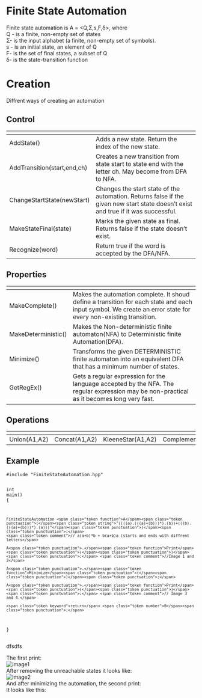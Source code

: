 <h1 id="finite-state-automation">Finite State Automation</h1>
<p>Finite state automation is A = &lt;Q,Σ,s,F,δ&gt;, where<br>
Q - is a finite, non-empty set of states<br>
Σ- is the input alphabet (a finite, non-empty set of symbols).<br>
s - is an initial state, an element of Q<br>
F- is the set of final states, a  subset of Q<br>
δ- is the state-transition function</p>
<h1 id="creation">Creation</h1>
<p>Diffrent ways of creating an automation</p>


<h2 id="control">Control</h2>

<table>
<thead>
<tr>
<th></th>
<th></th>
</tr>
</thead>
<tbody>
<tr>
<td>AddState()</td>
<td>Adds a new state. Return the index of the new state.</td>
</tr>
<tr>
<td>AddTransition(start,end,ch)</td>
<td>Creates a new transition from state start to state end with the letter ch. May become from DFA to NFA.</td>
</tr>
<tr>
<td>ChangeStartState(newStart)</td>
<td>Changes the start state of the automation. Returns false if the given new start state doesn’t exist and true if it was successful.</td>
</tr>
<tr>
<td>MakeStateFinal(state)</td>
<td>Marks the given state as final. Returns false if the state doesn’t exist.</td>
</tr>
<tr>
<td>Recognize(word)</td>
<td>Return true if the word is accepted by the DFA/NFA.</td>
</tr>
</tbody>
</table><h2 id="properties">Properties</h2>

<table>
<thead>
<tr>
<th></th>
<th></th>
</tr>
</thead>
<tbody>
<tr>
<td>MakeComplete()</td>
<td>Makes the automation complete. It shoud define a transition for each state and each input symbol. We create an error state for every non-existing transition.</td>
</tr>
<tr>
<td>MakeDeterministic()</td>
<td>Makes the Non-deterministic finite automaton(NFA)  to Deterministic finite Automation(DFA).</td>
</tr>
<tr>
<td>Minimize()</td>
<td>Transforms the given DETERMINISTIC finite automaton into an equivalent DFA that has a minimum number of states.</td>
</tr>
<tr>
<td>GetRegEx()</td>
<td>Gets a regular expression for the language accepted by the NFA. The regular expression may be non-practical as it becomes long very fast.</td>
</tr>
</tbody>
</table><h2 id="operations">Operations</h2>

<table>
<thead>
<tr>
<th></th>
<th></th>
<th></th>
<th></th>
<th></th>
</tr>
</thead>
<tbody>
<tr>
<td>Union(A1,A2)</td>
<td>Concat(A1,A2)</td>
<td>KleeneStar(A1,A2)</td>
<td>Complement(A1)</td>
<td>Intersect(A1,A2)</td>
</tr>
</tbody>
</table><h2 id="example">Example</h2>
<pre class=" language-java"><code class="prism  language-c"><span class="token macro property">#<span class="token directive keyword">include</span> <span class="token string">"FiniteStateAutomation.hpp"</span></span>

<span class="token keyword">int</span> <span class="token function">main</span><span class="token punctuation">(</span><span class="token punctuation">)</span> 
<span class="token punctuation">{</span>
	
	FiniteStateAutomation <span class="token function">A</span><span class="token punctuation">(</span><span class="token string">"((((a).(((a)+(b)))*).(b))+(((b).(((a)+(b)))*).(a)))"</span><span class="token punctuation">)</span><span class="token punctuation">;</span>
	<span class="token comment">// a(a+b)*b + b(a+b)a (starts and ends with diffrent letters</span>
	
	A<span class="token punctuation">.</span><span class="token function">Print</span><span class="token punctuation">(</span><span class="token punctuation">)</span><span class="token punctuation">;</span> <span class="token comment">//Image 1 and 2</span>

	A<span class="token punctuation">.</span><span class="token function">Minimize</span><span class="token punctuation">(</span><span class="token punctuation">)</span><span class="token punctuation">;</span>

	A<span class="token punctuation">.</span><span class="token function">Print</span><span class="token punctuation">(</span><span class="token punctuation">)</span><span class="token punctuation">;</span> <span class="token comment">// Image 3 and 4.</span>

   	<span class="token keyword">return</span> <span class="token number">0</span><span class="token punctuation">;</span>
<span class="token punctuation">}</span>
</code></pre>
dfsdfs
<p>The first print:<br>
<img src="https://lh3.googleusercontent.com/kn6hdNn2ZmkjFB9BsS0f5W2FcM23ewhZeblTIVUculm-oMcd1O4EPuuMCIYWl1ZL3tKfcVGrCA" alt="image1" title="image 1"><br>
After removing the unreachable states it looks like:<br>
<img src="https://lh3.googleusercontent.com/Wt8ptsgMGEi69QHjXjRiaKr_45mPWnQFspO39iKbA-5KCWt1AkF2jG8ovOVELPqYGcS7PBeBEw" alt="image2" title="image2"><br>
And after minimizing the automation, the second print:<br>
<img src="https://lh3.googleusercontent.com/iGMNgwBvphgeFmv2rNXrr0yMqtkYyLlJ-rQhy-pHdRRAGgxKRWh3_e2KSCklqwAkDGCCArbrqA" alt="" title="image3"><br>
It looks like this:<br>
<img src="https://lh3.googleusercontent.com/67qZQH5u6d3dNHdvcXpm-0pZYoIkuy2Taw_IgKTZR7NaTRYeCovlGQA4zSzEBZxN_EP8qvX7dg" alt="" title="image4"></p>

